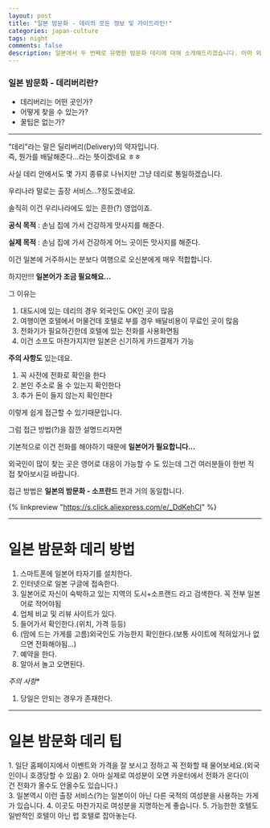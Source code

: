 ```yaml
---  
layout: post  
title: "일본 밤문화 - 데리의 모든 정보 및 가이드라인!"
categories: japan-culture
tags: night
comments: false
description: 일본에서 두 번째로 유명한 밤문화 데리에 대해 소개해드리겠습니다. 아마 외국인이라면 비교적 쉽게 접근이 가능한 밤문화라고 생각되는데요. 그 이유와 방법에 대해서 알려드리겠습니다.
---
```


### 일본 밤문화 - 데리버리란?
* 데리버리는 어떤 곳인가?
* 어떻게 찾을 수 있는가?
* 꿀팁은 없는가?

------

"데리"라는 말은 딜리버리(Delivery)의 약자입니다.  
즉, 뭔가를 배달해준다...라는 뜻이겠네요 ㅎㅎ  

사실 데리 안에서도 몇 가지 종류로 나뉘지만 그냥 데리로 통일하겠습니다.  

우리나라 말로는 출장 서비스...?정도겠네요.  

솔직히 이건 우리나라에도 있는 흔한(?) 영업이죠.  

**공식 목적** : 손님 집에 가서 건강하게 맛사지를 해준다.  

**실제 목적** : 손님 집에 가서 건강하게 어느 곳이든 맛사지를 해준다.  

이건 일본에 거주하시는 분보다 여행으로 오신분에게 매우 적합합니다.

하지만!!! **일본어가 조금 필요해요...**
  
그 이유는

1. 대도시에 있는 데리의 경우 외국인도 OK인 곳이 많음
2. 여행이면 호텔에서 머물건데 호텔로 부를 경우 배달비용이 무료인 곳이 많음
3. 전화기가 필요하긴한데 호텔에 있는 전화를 사용화면됨  
4. 이건 소프도 마찬가지지만 일본은 신기하게 카드결제가 가능

**주의 사항도** 있는데요.
1. 꼭 사전에 전화로 확인을 한다
2. 본인 주소로 올 수 있는지 확인한다
3. 추가 돈이 들지 않는지 확인한다

이렇게 쉽게 접근할 수 있기때문입니다.  
  
그럼 접근 방법(?)을 잠깐 설명드리자면  
  
기본적으로 이건 전화를 해야하기 때문에 **일본어가 필요합니다...**

외국인이 많이 찾는 곳은 영어로 대응이 가능할 수 도 있는데 그건 여러분들이 한번 직접 찾아보시길 바랍니다.  
  
접근 방법은 **일본의 밤문화 - 소프란드** 편과 거의 동일합니다.

{% linkpreview "https://s.click.aliexpress.com/e/_DdKehCl" %}

----

# 일본 밤문화 데리 방법

1. 스마트폰에 일본어 타자기를 설치한다.
2. 인터넷으로 일본 구글에 접속한다.
3. 일본어로 자신이 숙박하고 있는 지역의 도시+소프랜드 라고 검색한다. 꼭 전부 일본어로 적어야됨
4. 업체 비교 및 리뷰 사이트가 있다.
5. 들어가서 확인한다.(위치, 가격 등등)
6. (맘에 드는 가게를 고름)외국인도 가능한지 확인한다.(보통 사이트에 적혀있거나 없으면 전화해야됨...)
7. 예약을 한다.
8. 알아서 놀고 오면된다.

*주의 사항**
1. 당일은 안되는 경우가 존재한다.

---

# 일본 밤문화 데리 팁
1. 일단 홈페이지에서 이벤트와 가격을 잘 보시고 정하고 꼭 전화할 때 물어보세요.(외국인이니 호갱당할 수 있음)
2. 아마 실제로 여성분이 오면 카운터에서 전화가 온다(이건 전화가 올수도 안올수도 있습니다.)  
3. 일본역시 이런 출장 서비스(?)는 일본이이 아닌 다른 국적의 여성분을 사용하는 가게가 있습니다.
4. 이곳도 마찬가지로 여성분을 지명하는게 좋습니다.
5. 가능한한 호텔도 일반적인 호텔이 아닌 럽 호텔로 잡아놓는다.